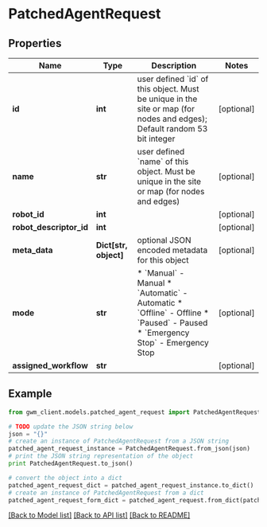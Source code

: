 # PatchedAgentRequest


## Properties
Name | Type | Description | Notes
------------ | ------------- | ------------- | -------------
**id** | **int** | user defined &#x60;id&#x60; of this object. Must be unique in the site or map (for nodes and edges); Default random 53 bit integer | [optional] 
**name** | **str** | user defined &#x60;name&#x60; of this object. Must be unique in the site or map (for nodes and edges) | [optional] 
**robot_id** | **int** |  | [optional] 
**robot_descriptor_id** | **int** |  | [optional] 
**meta_data** | **Dict[str, object]** | optional JSON encoded metadata for this object | [optional] 
**mode** | **str** | * &#x60;Manual&#x60; - Manual * &#x60;Automatic&#x60; - Automatic * &#x60;Offline&#x60; - Offline * &#x60;Paused&#x60; - Paused * &#x60;Emergency Stop&#x60; - Emergency Stop | [optional] 
**assigned_workflow** | **str** |  | [optional] 

## Example

```python
from gwm_client.models.patched_agent_request import PatchedAgentRequest

# TODO update the JSON string below
json = "{}"
# create an instance of PatchedAgentRequest from a JSON string
patched_agent_request_instance = PatchedAgentRequest.from_json(json)
# print the JSON string representation of the object
print PatchedAgentRequest.to_json()

# convert the object into a dict
patched_agent_request_dict = patched_agent_request_instance.to_dict()
# create an instance of PatchedAgentRequest from a dict
patched_agent_request_form_dict = patched_agent_request.from_dict(patched_agent_request_dict)
```
[[Back to Model list]](../README.md#documentation-for-models) [[Back to API list]](../README.md#documentation-for-api-endpoints) [[Back to README]](../README.md)


